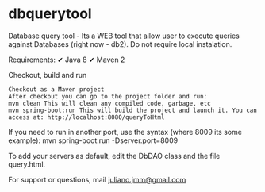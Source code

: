 # dbquerytool
Database query tool - Its a WEB tool that allow user to execute queries against Databases (right now - db2). Do not require local instalation.

Requirements: ✔ Java 8 ✔ Maven 2

Checkout, build and run

    Checkout as a Maven project
    After checkout you can go to the project folder and run:
    mvn clean This will clean any compiled code, garbage, etc
    mvn spring-boot:run This will build the project and launch it. You can access at: http://localhost:8080/queryToHtml

If you need to run in another port, use the syntax (where 8009 its some example): mvn spring-boot:run -Dserver.port=8009

To add your servers as default, edit the DbDAO class and the file query.html.

For support or questions, mail juliano.jmm@gmail.com
